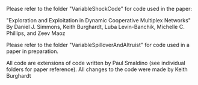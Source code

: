 Please refer to the folder "VariableShockCode" for code used in the paper:

"Exploration and Exploitation in Dynamic Cooperative Multiplex Networks"
By Daniel J. Simmons, Keith Burghardt, Luba Levin-Banchik, Michelle C. Phillips, and Zeev Maoz

Please refer to the folder "VariableSpilloverAndAltruist" for code used in a paper in preparation. 

All code are extensions of code written by Paul Smaldino (see individual folders for paper reference). 
All changes to the code were made by Keith Burghardt
